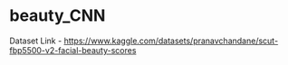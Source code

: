 # beauty_CNN

Dataset Link - https://www.kaggle.com/datasets/pranavchandane/scut-fbp5500-v2-facial-beauty-scores
